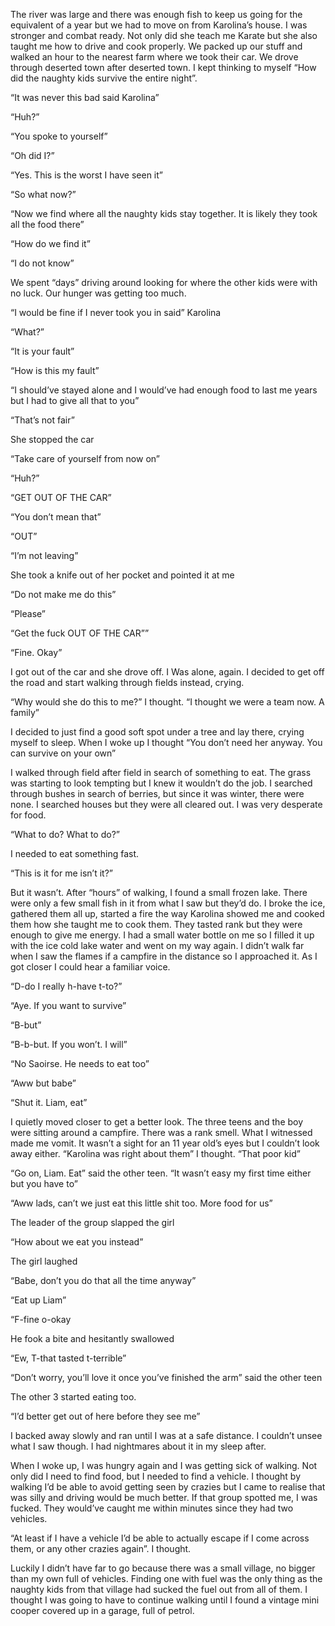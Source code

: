 The river was large and there was enough fish to keep us going for the equivalent of a year but we had to move on from Karolina’s house. I was stronger and combat ready. Not only did she teach me Karate but she also taught me how to drive and cook properly. We packed up our stuff and walked an hour to the nearest farm where we took their car. We drove through deserted town after deserted town. I kept thinking to myself “How did the naughty kids survive the entire night”. 

“It was never this bad said Karolina”

“Huh?”

“You spoke to yourself”

“Oh did I?”

“Yes. This is the worst I have seen it”

“So what now?”

“Now we find where all the naughty kids stay together. It is likely they took all the food there”

“How do we find it”

“I do not know”

We spent “days” driving around looking for where the other kids were with no luck. Our hunger was getting too much. 

“I would be fine if I never took you in said” Karolina

“What?”

“It is your fault”

“How is this my fault”

“I should’ve stayed alone and I would’ve had enough food to last me years but I had to give all that to you”

“That’s not fair”

She stopped the car

“Take care of yourself from now on”

“Huh?”

“GET OUT OF THE CAR”

“You don’t mean that”

“OUT”

“I’m not leaving”

She took a knife out of her pocket and pointed it at me

“Do not make me do this”

“Please”

“Get the fuck OUT OF THE CAR””

“Fine. Okay”

I got out of the car and she drove off. I Was alone, again. I decided to get off the road and start walking through fields instead, crying.

“Why would she do this to me?” I thought. “I thought we were a team now. A family”

I decided to just find a good soft spot under a tree and lay there, crying myself to sleep. When I woke up I thought “You don’t need her anyway. You can survive on your own”

I walked through field after field in search of something to eat. The grass was starting to look tempting but I knew it wouldn’t do the job. I searched through bushes in search of berries, but since it was winter, there were none. I searched houses but they were all cleared out. I was very desperate for food. 

“What to do? What to do?”

I needed to eat something fast. 

“This is it for me isn’t it?”

But it wasn’t. After “hours” of walking, I found a small frozen lake. There were only a few small fish in it from what I saw but they’d do. I broke the ice, gathered them all up, started a fire the way Karolina showed me and cooked them how she taught me to cook them. They tasted rank but they were enough to give me energy. I had a small water bottle on me so I filled it up with the ice cold lake water and went on my way again. I didn’t walk far when I saw the flames if a campfire in the distance so I approached it. As I got closer I could hear a familiar voice.

“D-do I really h-have t-to?”

“Aye. If you want to survive”

“B-but”

“B-b-but. If you won’t. I will”

“No Saoirse. He needs to eat too”

“Aww but babe”

“Shut it. Liam, eat”

I quietly moved closer to get a better look. The three teens and the boy were sitting around a campfire. There was a rank smell. What I witnessed made me vomit. It wasn’t a sight for an 11 year old’s eyes but I couldn’t look away either. “Karolina was right about them” I thought. “That poor kid”

“Go on, Liam. Eat” said the other teen. “It wasn’t easy my first time either but you have to”

“Aww lads, can’t we just eat this little shit too. More food for us”

The leader of the group slapped the girl

“How about we eat you instead”

The girl laughed

“Babe, don’t you do that all the time anyway”

“Eat up Liam”

“F-fine o-okay

He fook a bite and hesitantly swallowed 

“Ew, T-that tasted t-terrible”

“Don’t worry, you’ll love it once you’ve finished the arm” said the other teen

The other 3 started eating too. 

“I’d better get out of here before they see me”

I backed away slowly and ran until I was at a safe distance. I couldn’t unsee what I saw though. I had nightmares about it in my sleep after.

When I woke up, I was hungry again and I was getting sick of walking. Not only did I need to find food, but I needed to find a vehicle. I thought by walking I’d be able to avoid getting seen by crazies but I came to realise that was silly and driving would be much better. If that group spotted me, I was fucked. They would’ve caught me within minutes since they had two vehicles. 

“At least if I have a vehicle I’d be able to actually escape if I come across them, or any other crazies again”. I thought.

Luckily I didn’t have far to go because there was a small village, no bigger than my own full of vehicles. Finding one with fuel was the only thing as the naughty kids from that village had sucked the fuel out from all of them. I thought I was going to have to continue walking until I found a vintage mini cooper covered up in a garage, full of petrol.